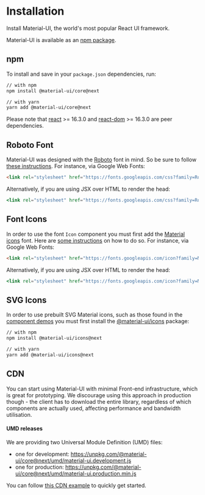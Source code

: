 # Installation

<p class="description">Install Material-UI, the world's most popular React UI framework.</p>

Material-UI is available as an [npm package](https://www.npmjs.com/package/@material-ui/core).

## npm

To install and save in your `package.json` dependencies, run:

```sh
// with npm
npm install @material-ui/core@next

// with yarn
yarn add @material-ui/core@next
```

Please note that [react](https://www.npmjs.com/package/react) >= 16.3.0 and [react-dom](https://www.npmjs.com/package/react-dom) >= 16.3.0 are peer dependencies.

## Roboto Font

Material-UI was designed with the [Roboto](https://fonts.google.com/specimen/Roboto)
font in mind. So be sure to follow [these instructions](/style/typography/#general).
For instance, via Google Web Fonts:
```html
<link rel="stylesheet" href="https://fonts.googleapis.com/css?family=Roboto:300,400,500">
```

Alternatively, if you are using JSX over HTML to render the head:
```jsx
<link rel="stylesheet" href="https://fonts.googleapis.com/css?family=Roboto:300,400,500" />
```

## Font Icons

In order to use the font `Icon` component you must first add the [Material icons](https://material.io/tools/icons/) font.
Here are [some instructions](/style/icons/#font-icons)
on how to do so.
For instance, via Google Web Fonts:
```html
<link rel="stylesheet" href="https://fonts.googleapis.com/icon?family=Material+Icons">
```

Alternatively, if you are using JSX over HTML to render the head:
```jsx
<link rel="stylesheet" href="https://fonts.googleapis.com/icon?family=Material+Icons" />
```

## SVG Icons

In order to use prebuilt SVG Material icons, such as those found in the [component demos](/demos/app-bar/)
you must first install the [@material-ui/icons](https://www.npmjs.com/package/@material-ui/icons) package:

```sh
// with npm
npm install @material-ui/icons@next

// with yarn
yarn add @material-ui/icons@next
```

## CDN

You can start using Material-UI with minimal Front-end infrastructure,
which is great for prototyping. We discourage using this approach in production though -
the client has to download the entire library, regardless of which components are actually used,
affecting performance and bandwidth utilisation.

#### UMD releases

We are providing two Universal Module Definition (UMD) files:

- one for development: https://unpkg.com/@material-ui/core@next/umd/material-ui.development.js
- one for production: https://unpkg.com/@material-ui/core@next/umd/material-ui.production.min.js

You can follow [this CDN example](https://github.com/mui-org/material-ui/tree/next/examples/cdn-next) to quickly get started.
